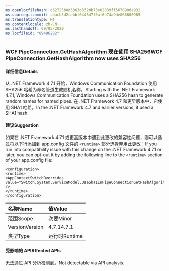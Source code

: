 ```yaml
---
ms.openlocfilehash: d32725b0d3063d3320b73e02039ff567090da932
ms.sourcegitcommit: cbacb5d2cebbf044547f6af6e74a9de866800985
ms.translationtype: HT
ms.contentlocale: zh-CN
ms.lasthandoff: 09/05/2020
ms.locfileid: "89496282"
---
```

### <a name="wcf-pipeconnectiongethashalgorithm-now-uses-sha256"></a><span data-ttu-id="b89f4-101">WCF PipeConnection.GetHashAlgorithm 现在使用 SHA256</span><span class="sxs-lookup"><span data-stu-id="b89f4-101">WCF PipeConnection.GetHashAlgorithm now uses SHA256</span></span>

#### <a name="details"></a><span data-ttu-id="b89f4-102">详细信息</span><span class="sxs-lookup"><span data-stu-id="b89f4-102">Details</span></span>

<span data-ttu-id="b89f4-103">从 .NET Framework 4.7.1 开始，Windows Communication Foundation 使用 SHA256 哈希为命名管道生成随机名称。</span><span class="sxs-lookup"><span data-stu-id="b89f4-103">Starting with the .NET Framework 4.7.1, Windows Communication Foundation uses a SHA256 hash to generate random names for named pipes.</span></span> <span data-ttu-id="b89f4-104">在 .NET Framework 4.7 和更早版本中，它使用 SHA1 哈希。</span><span class="sxs-lookup"><span data-stu-id="b89f4-104">In the .NET Framework 4.7 and earlier versions, it used a SHA1 hash.</span></span>

#### <a name="suggestion"></a><span data-ttu-id="b89f4-105">建议</span><span class="sxs-lookup"><span data-stu-id="b89f4-105">Suggestion</span></span>

<span data-ttu-id="b89f4-106">如果在 .NET Framework 4.7.1 或更高版本中遇到此更改的兼容性问题，则可以通过将以下行添加到 app.config 文件的 <code>&lt;runtime&gt;</code> 部分选择弃用此更改：</span><span class="sxs-lookup"><span data-stu-id="b89f4-106">If you run into compatibility issue with this change on the .NET Framework 4.7.1 or later, you can opt-out it by adding the following line to the <code>&lt;runtime&gt;</code> section of your app.config file:</span></span><pre><code class="lang-xml">&lt;configuration&gt;&#13;&#10;&lt;runtime&gt;&#13;&#10;&lt;AppContextSwitchOverrides value=&quot;Switch.System.ServiceModel.UseSha1InPipeConnectionGetHashAlgorithm=true&quot; /&gt;&#13;&#10;&lt;/runtime&gt;&#13;&#10;&lt;/configuration&gt;&#13;&#10;</code></pre>

| <span data-ttu-id="b89f4-107">名称</span><span class="sxs-lookup"><span data-stu-id="b89f4-107">Name</span></span>    | <span data-ttu-id="b89f4-108">值</span><span class="sxs-lookup"><span data-stu-id="b89f4-108">Value</span></span>       |
|:--------|:------------|
| <span data-ttu-id="b89f4-109">范围</span><span class="sxs-lookup"><span data-stu-id="b89f4-109">Scope</span></span>   |<span data-ttu-id="b89f4-110">次要</span><span class="sxs-lookup"><span data-stu-id="b89f4-110">Minor</span></span>|
|<span data-ttu-id="b89f4-111">Version</span><span class="sxs-lookup"><span data-stu-id="b89f4-111">Version</span></span>|<span data-ttu-id="b89f4-112">4.7.1</span><span class="sxs-lookup"><span data-stu-id="b89f4-112">4.7.1</span></span>|
|<span data-ttu-id="b89f4-113">类型</span><span class="sxs-lookup"><span data-stu-id="b89f4-113">Type</span></span>|<span data-ttu-id="b89f4-114">运行时</span><span class="sxs-lookup"><span data-stu-id="b89f4-114">Runtime</span></span>|

#### <a name="affected-apis"></a><span data-ttu-id="b89f4-115">受影响的 API</span><span class="sxs-lookup"><span data-stu-id="b89f4-115">Affected APIs</span></span>

<span data-ttu-id="b89f4-116">无法通过 API 分析检测到。</span><span class="sxs-lookup"><span data-stu-id="b89f4-116">Not detectable via API analysis.</span></span>

<!--

#### Affected APIs

Not detectable via API analysis.

-->
